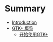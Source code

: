 # Summary

* [Introduction](README.md)
* [GTK+ 概览](gtk-overview.md)
   * [开始使用GTK+](gtk-getting-started.md)

